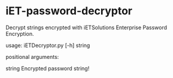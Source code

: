 # iET-password-decryptor

Decrypt strings encrypted with iETSolutions Enterprise Password Encryption.

usage: iETDecryptor.py [-h] string

positional arguments:

  string      Encrypted password string!

